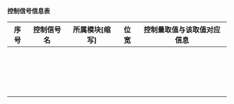 **控制信号信息表**

| 序号 | 控制信号名 | 所属模块[缩写] | 位宽 | 控制量取值与该取值对应信息 |
| ---- | ---------- | -------------- | ---- | -------------------------- |
|      |            |                |      |                            |
|      |            |                |      |                            |
|      |            |                |      |                            |
|      |            |                |      |                            |
|      |            |                |      |                            |
|      |            |                |      |                            |
|      |            |                |      |                            |
|      |            |                |      |                            |
|      |            |                |      |                            |
|      |            |                |      |                            |
|      |            |                |      |                            |
|      |            |                |      |                            |
|      |            |                |      |                            |
|      |            |                |      |                            |
|      |            |                |      |                            |
|      |            |                |      |                            |
|      |            |                |      |                            |
|      |            |                |      |                            |
|      |            |                |      |                            |


